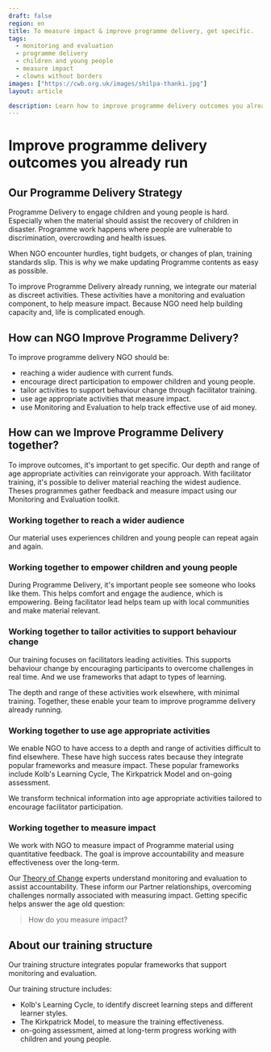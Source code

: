 ```yaml
---
draft: false
region: en
title: To measure impact & improve programme delivery, get specific.
tags:
  - monitoring and evaluation
  - programme delivery
  - children and young people
  - measure impact
  - clowns without borders
images: ["https://cwb.org.uk/images/shilpa-thanki.jpg"]
layout: article

description: Learn how to improve programme delivery outcomes you already run, involve children and young people and measure impact with our Monitoring and Evaluation Tools.
---
```


# Improve programme delivery outcomes you already run

## Our Programme Delivery Strategy 

Programme Delivery to engage children and young people is hard. Especially when the material should assist the recovery of children in disaster. Programme work happens where people are vulnerable to discrimination, overcrowding and health issues.

When NGO encounter hurdles, tight budgets, or changes of plan, training standards slip. This is why we make updating Programme contents as easy as possible.

To improve Programme Delivery already running, we integrate our material as discreet activities. These activities have a monitoring and evaluation component, to help measure impact. Because NGO need help building capacity and, life is complicated enough.


## How can NGO Improve Programme Delivery?

To improve programme delivery NGO should be:

- reaching a wider audience with current funds.
- encourage direct participation to empower children and young people.
- tailor activities to support behaviour change through facilitator training.
- use age appropriate activities that measure impact.
- use Monitoring and Evaluation to help track effective use of aid money.

## How can we Improve Programme Delivery together?

To improve outcomes, it's important to get specific. Our depth and range of age appropriate activities can reinvigorate your approach. With facilitator training, it's possible to deliver material reaching the widest audience. Theses programmes gather feedback and measure impact using our Monitoring and Evaluation toolkit.


### Working together to reach a wider audience 

Our material uses experiences children and young people can repeat again and again. 

### Working together to empower children and young people

During Programme Delivery, it's important people see someone who looks like them. This helps comfort and engage the audience, which is empowering. Being facilitator lead helps team up with local communities and make material relevant.

### Working together to tailor activities to support behaviour change

Our training focuses on facilitators leading activities. This supports behaviour change by encouraging participants to overcome challenges in real time. And we use frameworks that adapt to types of learning.

The depth and range of these activities work elsewhere, with minimal training. Together, these enable your team to improve programme delivery already running.

### Working together to use age appropriate activities

We enable NGO to have access to a depth and range of activities difficult to find elsewhere. These have high success rates because they integrate popular frameworks and measure impact. These popular frameworks include Kolb's Learning Cycle, The Kirkpatrick Model and on-going assessment.

We transform technical information into age appropriate activities
tailored to encourage facilitator participation.

### Working together to measure impact

<!-- How do you measure impact? 

### Partner Monitoring Programme

-->

We work with NGO to measure impact of Programme material using quantitative feedback. The goal is improve accountability and measure effectiveness over the long-term.

Our [Theory of Change](/about) experts understand monitoring and evaluation to assist accountability. These inform our Partner relationships, overcoming challenges normally associated with measuring impact. Getting specific helps answer the age old question:

> How do you measure impact?

## About our training structure

Our training structure integrates popular frameworks that support monitoring and evaluation.

Our training structure includes:
- Kolb's Learning Cycle, to identify discreet learning steps and different learner styles.
- The Kirkpatrick Model, to measure the training effectiveness.
- on-going assessment, aimed at long-term progress working with children and young people.


<!--
CTA: Read more about:
- our training structure
- our Monitoring and Evaluation Toolkit
- Programme Delivery:
	- 1
	- 2
	- 3
--> 